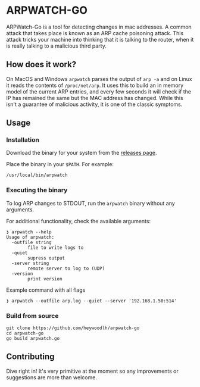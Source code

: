 # ARPWATCH-GO
ARPWatch-Go is a tool for detecting changes in mac addresses. A common attack that takes place is known as an ARP cache poisoning attack. This attack tricks your machine into thinking that it is talking to the router, when it is really talking to a malicious third party.

## How does it work?

On MacOS and Windows `arpwatch` parses the output of `arp -a` and on Linux it reads the contents of `/proc/net/arp`. It uses this to build an in memory model of the current ARP entries, and every few seconds it will check if the IP has remained the same but the MAC address has changed. While this isn't a guarantee of malicious activity, it is one of the classic symptoms.

## Usage

### Installation

Download the binary for your system from the [releases page](https://github.com/heywoodlh/arpwatch-go/releases).

Place the binary in your `$PATH`. For example:

`/usr/local/bin/arpwatch`


### Executing the binary

To log ARP changes to STDOUT, run the `arpwatch` binary without any arguments.

For additional functionality, check the available arguments:

```
❯ arpwatch --help
Usage of arpwatch:
  -outfile string
        file to write logs to
  -quiet
        supress output
  -server string
        remote server to log to (UDP)
  -version
        print version
```

Example command with all flags

```
❯ arpwatch --outfile arp.log --quiet --server '192.168.1.50:514'
```
  

### Build from source

```
git clone https://github.com/heywoodlh/arpwatch-go
cd arpwatch-go
go build arpwatch.go
```


## Contributing

Dive right in! It's very primitive at the moment so any improvements or suggestions are more than welcome.
